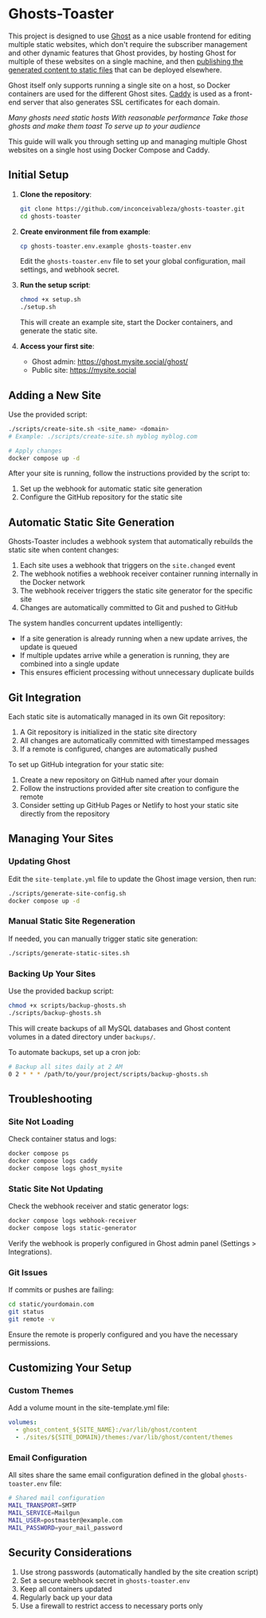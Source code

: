 # Ghosts-Toaster

This project is designed to use [Ghost](https://ghost.org/) as a nice usable frontend for editing multiple static websites,
which don't require the subscriber management and other dynamic features that Ghost provides,
by hosting Ghost for multiple of these websites on a single machine,
and then [publishing the generated content to static files](https://github.com/SimonMo88/ghost-static-site-generator/) that can be deployed elsewhere.

Ghost itself only supports running a single site on a host, so Docker containers are used for the different Ghost sites.
[Caddy](https://caddyserver.com/) is used as a front-end server that also generates SSL certificates for each domain.

_Many ghosts need static hosts_
_With reasonable performance_
_Take those ghosts and make them toast_
_To serve up to your audience_

This guide will walk you through setting up and managing multiple Ghost websites on a single host using Docker Compose and Caddy.

## Initial Setup

1. **Clone the repository**:
   ```bash
   git clone https://github.com/inconceivableza/ghosts-toaster.git
   cd ghosts-toaster
   ```

2. **Create environment file from example**:
   ```bash
   cp ghosts-toaster.env.example ghosts-toaster.env
   ```
   
   Edit the `ghosts-toaster.env` file to set your global configuration, mail settings, and webhook secret.

3. **Run the setup script**:
   ```bash
   chmod +x setup.sh
   ./setup.sh
   ```
   
   This will create an example site, start the Docker containers, and generate the static site.

4. **Access your first site**:
   - Ghost admin: https://ghost.mysite.social/ghost/
   - Public site: https://mysite.social

## Adding a New Site

Use the provided script:

```bash
./scripts/create-site.sh <site_name> <domain>
# Example: ./scripts/create-site.sh myblog myblog.com

# Apply changes
docker compose up -d
```

After your site is running, follow the instructions provided by the script to:
1. Set up the webhook for automatic static site generation
2. Configure the GitHub repository for the static site

## Automatic Static Site Generation

Ghosts-Toaster includes a webhook system that automatically rebuilds the static site when content changes:

1. Each site uses a webhook that triggers on the `site.changed` event
2. The webhook notifies a webhook receiver container running internally in the Docker network
3. The webhook receiver triggers the static site generator for the specific site
4. Changes are automatically committed to Git and pushed to GitHub

The system handles concurrent updates intelligently:
- If a site generation is already running when a new update arrives, the update is queued
- If multiple updates arrive while a generation is running, they are combined into a single update
- This ensures efficient processing without unnecessary duplicate builds

## Git Integration

Each static site is automatically managed in its own Git repository:

1. A Git repository is initialized in the static site directory
2. All changes are automatically committed with timestamped messages
3. If a remote is configured, changes are automatically pushed

To set up GitHub integration for your static site:

1. Create a new repository on GitHub named after your domain
2. Follow the instructions provided after site creation to configure the remote
3. Consider setting up GitHub Pages or Netlify to host your static site directly from the repository

## Managing Your Sites

### Updating Ghost

Edit the `site-template.yml` file to update the Ghost image version, then run:
```bash
./scripts/generate-site-config.sh
docker compose up -d
```

### Manual Static Site Regeneration

If needed, you can manually trigger static site generation:

```bash
./scripts/generate-static-sites.sh
```

### Backing Up Your Sites

Use the provided backup script:

```bash
chmod +x scripts/backup-ghosts.sh
./scripts/backup-ghosts.sh
```

This will create backups of all MySQL databases and Ghost content volumes in a dated directory under `backups/`.

To automate backups, set up a cron job:
```bash
# Backup all sites daily at 2 AM
0 2 * * * /path/to/your/project/scripts/backup-ghosts.sh
```

## Troubleshooting

### Site Not Loading

Check container status and logs:
```bash
docker compose ps
docker compose logs caddy
docker compose logs ghost_mysite
```

### Static Site Not Updating

Check the webhook receiver and static generator logs:
```bash
docker compose logs webhook-receiver
docker compose logs static-generator
```

Verify the webhook is properly configured in Ghost admin panel (Settings > Integrations).

### Git Issues

If commits or pushes are failing:

```bash
cd static/yourdomain.com
git status
git remote -v
```

Ensure the remote is properly configured and you have the necessary permissions.

## Customizing Your Setup

### Custom Themes

Add a volume mount in the site-template.yml file:
```yaml
volumes:
  - ghost_content_${SITE_NAME}:/var/lib/ghost/content
  - ./sites/${SITE_DOMAIN}/themes:/var/lib/ghost/content/themes
```

### Email Configuration

All sites share the same email configuration defined in the global `ghosts-toaster.env` file:

```bash
# Shared mail configuration
MAIL_TRANSPORT=SMTP
MAIL_SERVICE=Mailgun
MAIL_USER=postmaster@example.com
MAIL_PASSWORD=your_mail_password
```

## Security Considerations

1. Use strong passwords (automatically handled by the site creation script)
2. Set a secure webhook secret in `ghosts-toaster.env`
3. Keep all containers updated
4. Regularly back up your data
5. Use a firewall to restrict access to necessary ports only